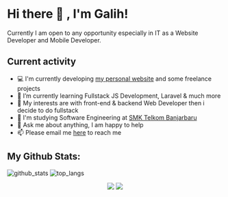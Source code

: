 # Hi there 👋 , I'm Galih!
Currently I am open to any opportunity especially in IT as a Website Developer and Mobile Developer.

## Current activity

- 💻 I'm currently developing <a href="https://galihsptr.id">my personal website</a> and some freelance projects
- 📖 I’m currently learning Fullstack JS Development, Laravel & much more
- 🤔 My interests are with front-end & backend Web Developer then i decide to do fullstack
- 💼 I'm studying Software Engineering at <a href="https://smktelkom-bjb.sch.id">SMK Telkom Banjarbaru</a>
- 💬 Ask me about anything, I am happy to help
- 📫 Please email me <a href="mailto:masgalih320@gmail.com">here</a> to reach me

## My Github Stats:
![github_stats](https://github-readme-stats.vercel.app/api?username=masgalih320&show_icons=true)
![top_langs](https://github-readme-stats.vercel.app/api/top-langs/?username=masgalih320&layout=compact)

<p align="center">
    <img src="https://gpvc.arturio.dev/masgalih320" />
    <img src="https://img.shields.io/github/followers/masgalih320?label=Followers&logo=Github)](https://github.com/masgalih320">
</p>
